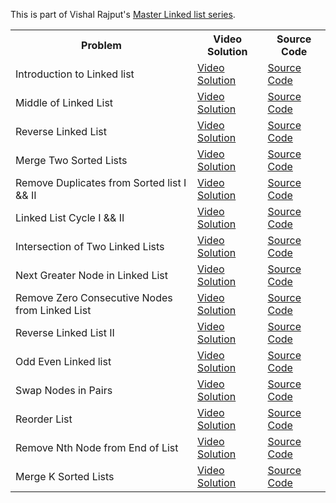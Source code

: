 This is part of Vishal Rajput's [Master Linked list series](https://www.youtube.com/playlist?list=PLSH9gf0XETourRyZW56Rdh9e0Phx-AJM5).

<table>
  <tr>
    <th>Problem</th>
    <th>Video Solution</th>    
    <th>Source Code</th>    
  </tr>
  <tr>
    <td>Introduction to Linked list</td>
    <td><a href="https://www.youtube.com/watch?v=c8a4sRSPJvU&list=PLSH9gf0XETourRyZW56Rdh9e0Phx-AJM5&index=1">Video Solution</a></td>    
    <td><a href="introductionToLinkedList.cpp">Source Code</a></td>       
  </tr>
  <tr>
    <td>Middle of Linked List</td>
    <td><a href="https://www.youtube.com/watch?v=c8a4sRSPJvU&list=PLSH9gf0XETourRyZW56Rdh9e0Phx-AJM5&index=2">Video Solution</a></td>    
    <td><a href="middleOfLinkedList.cpp">Source Code</a></td>   
  </tr>
  <tr>
    <td>Reverse Linked List</td>
    <td><a href="https://www.youtube.com/watch?v=c8a4sRSPJvU&list=PLSH9gf0XETourRyZW56Rdh9e0Phx-AJM5&index=3">Video Solution</a></td>    
    <td><a href="reverseLinkedList.cpp">Source Code</a></td>     
  </tr>
  <tr>
    <td>Merge Two Sorted Lists</td>
    <td><a href="https://www.youtube.com/watch?v=c8a4sRSPJvU&list=PLSH9gf0XETourRyZW56Rdh9e0Phx-AJM5&index=4">Video Solution</a></td>    
    <td><a href="mergeTwoSortedLists.cpp">Source Code</a></td>       
  </tr>
  <tr>
    <td>Remove Duplicates from Sorted list I && II</td>
    <td><a href="https://www.youtube.com/watch?v=c8a4sRSPJvU&list=PLSH9gf0XETourRyZW56Rdh9e0Phx-AJM5&index=5">Video Solution</a></td>    
    <td><a href="removeDuplicateFromSortedList.cpp">Source Code</a></td>   
  </tr>
  <tr>
    <td>Linked List Cycle I && II</td>
    <td><a href="https://www.youtube.com/watch?v=c8a4sRSPJvU&list=PLSH9gf0XETourRyZW56Rdh9e0Phx-AJM5&index=6">Video Solution</a></td>    
    <td><a href="linkedListCycle.cpp">Source Code</a></td>   
  </tr>
  <tr>
    <td>Intersection of Two Linked Lists</td>
    <td><a href="https://www.youtube.com/watch?v=c8a4sRSPJvU&list=PLSH9gf0XETourRyZW56Rdh9e0Phx-AJM5&index=7">Video Solution</a></td>    
    <td><a href="intersectionOfTwoLinkedList.cpp">Source Code</a></td>  
  </tr>
  <tr>
    <td>Next Greater Node in Linked List</td>
    <td><a href="https://www.youtube.com/watch?v=c8a4sRSPJvU&list=PLSH9gf0XETourRyZW56Rdh9e0Phx-AJM5&index=8">Video Solution</a></td>    
    <td><a href="nextGreaterNodeInLinkedList.cpp">Source Code</a></td>   
  </tr>
  <tr>
    <td>Remove Zero Consecutive Nodes from Linked List</td>
    <td><a href="https://www.youtube.com/watch?v=c8a4sRSPJvU&list=PLSH9gf0XETourRyZW56Rdh9e0Phx-AJM5&index=9">Video Solution</a></td>    
    <td><a href="removeZeroSumConsecutiveNodesfromLinkedList.cpp">Source Code</a></td>  
  </tr>
  <tr>
    <td>Reverse Linked List II</td>
    <td><a href="https://www.youtube.com/watch?v=c8a4sRSPJvU&list=PLSH9gf0XETourRyZW56Rdh9e0Phx-AJM5&index=10">Video Solution</a></td>    
    <td><a href="reverseLinkedList2.cpp">Source Code</a></td>  
  </tr>
  <tr>
    <td>Odd Even Linked list</td>
    <td><a href="https://www.youtube.com/watch?v=c8a4sRSPJvU&list=PLSH9gf0XETourRyZW56Rdh9e0Phx-AJM5&index=11">Video Solution</a></td>    
    <td><a href="oddEvenLinkedList.cpp">Source Code</a></td>  
  </tr>
  <tr>
    <td>Swap Nodes in Pairs</td>
    <td><a href="https://www.youtube.com/watch?v=c8a4sRSPJvU&list=PLSH9gf0XETourRyZW56Rdh9e0Phx-AJM5&index=12">Video Solution</a></td>    
    <td><a href="swapNodesinPairs.cpp">Source Code</a></td>  
  </tr>
  <tr>
    <td>Reorder List</td>
    <td><a href="https://www.youtube.com/watch?v=c8a4sRSPJvU&list=PLSH9gf0XETourRyZW56Rdh9e0Phx-AJM5&index=13">Video Solution</a></td>    
    <td><a href="reorderList.cpp">Source Code</a></td>  
  </tr>
  <tr>
    <td>Remove Nth Node from End of List</td>
    <td><a href="https://www.youtube.com/watch?v=c8a4sRSPJvU&list=PLSH9gf0XETourRyZW56Rdh9e0Phx-AJM5&index=14">Video Solution</a></td>    
    <td><a href="removeNthNodeFromEndOfLinkedList.cpp">Source Code</a></td>  
  </tr>
  <tr>
    <td>Merge K Sorted Lists</td>
    <td><a href="https://www.youtube.com/watch?v=c8a4sRSPJvU&list=PLSH9gf0XETourRyZW56Rdh9e0Phx-AJM5&index=15">Video Solution</a></td>    
    <td><a href="mergeKSortedList.cpp">Source Code</a></td>  
  </tr>
</table>
  

